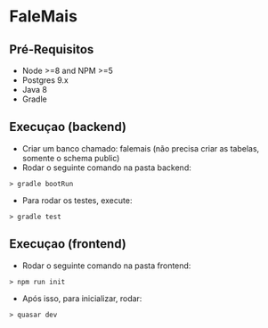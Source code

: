 # FaleMais

## Pré-Requisitos
- Node >=8 and NPM >=5
- Postgres 9.x
- Java 8
- Gradle

## Execuçao (backend)
- Criar um banco chamado: falemais (não precisa criar as tabelas, somente o schema public)
- Rodar o seguinte comando na pasta backend:
```
> gradle bootRun
```
- Para rodar os testes, execute:
```
> gradle test
```

## Execuçao (frontend)
- Rodar o seguinte comando na pasta frontend:
```
> npm run init
```
- Após isso, para inicializar, rodar:
```
> quasar dev
```
